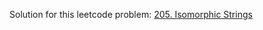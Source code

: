 Solution for this leetcode problem: [205. Isomorphic Strings](https://leetcode.com/problems/isomorphic-strings/)
